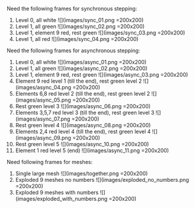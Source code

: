 Need the following frames for synchronous stepping:

1. Level 0, all white ![](images/sync_01.png =200x200)
2. Level 1, all green ![](images/sync_02.png =200x200)
3. Level 1, element 9 red, rest green ![](images/sync_03.png =200x200)
4. Level 1, all red ![](images/sync_04.png =200x200)

Need the following frames for asynchronous stepping:

1. Level 0, all white ![](images/async_01.png =200x200)
2. Level 1, all green ![](images/async_02.png =200x200)
3. Level 1, element 9 red, rest green ![](images/async_03.png =200x200)
4. Element 9 red level 1 (till the end), rest green level 2 ![](images/async_04.png =200x200)
5. Elements 6,8 red level 2 (till the end), rest green level 2 ![](images/async_05.png =200x200)
6. Rest green level 3 ![](images/async_06.png =200x200)
7. Elements 3,5,7 red level 3 (till the end), rest green level 3 ![](images/async_07.png =200x200)
8. Rest green level 4 ![](images/async_08.png =200x200)
9. Elements 2,4 red level 4 (till the end), rest green level 4 ![](images/async_09.png =200x200)
10. Rest green level 5 ![](images/async_10.png =200x200)
11. Element 1 red level 5 (end) ![](images/async_11.png =200x200)

Need following frames for meshes:

1. Single large mesh ![](images/together.png =200x200)
2. Exploded 9 meshes no numbers ![](images/exploded_no_numbers.png =200x200)
3. Exploded 9 meshes with numbers ![](images/exploded_with_numbers.png =200x200)